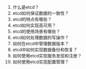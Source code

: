 1. 什么是etcd？
2. etcd如何保证数据的一致性？
3. etcd的特点有哪些？
4. etcd如何实现高可用？
5. etcd的使用场景有哪些？
6. etcd如何处理数据的写操作？
7. 如何在etcd中管理数据版本？
8. etcd中如何实现数据备份和恢复？
9. 如何使用etcd实现服务发现和注册？
10. 如何使用etcd实现配置管理？